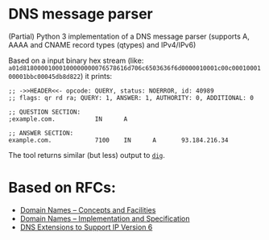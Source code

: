 # DNS message parser
(Partial) Python 3 implementation of a DNS message parser (supports A, AAAA and CNAME record types (qtypes) and IPv4/IPv6)

Based on a input binary hex stream (like: `a01d81800001000100000000076578616d706c6503636f6d0000010001c00c0001000100001bbc00045db8d822`) it prints:
```
;; ->>HEADER<<- opcode: QUERY, status: NOERROR, id: 40989
;; flags: qr rd ra; QUERY: 1, ANSWER: 1, AUTHORITY: 0, ADDITIONAL: 0

;; QUESTION SECTION:
;example.com.           IN      A

;; ANSWER SECTION:
example.com.            7100    IN      A       93.184.216.34
```

The tool returns similar (but less) output to [`dig`](https://linux.die.net/man/1/dig).

# Based on RFCs:
* [Domain Names – Concepts and Facilities](https://datatracker.ietf.org/doc/html/rfc1035)
* [Domain Names – Implementation and Specification](https://datatracker.ietf.org/doc/html/rfc1034)
* [DNS Extensions to Support IP Version 6](https://datatracker.ietf.org/doc/html/rfc3596)
